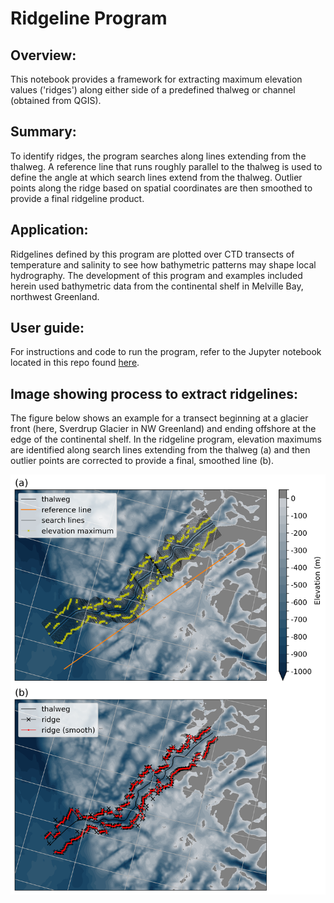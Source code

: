 # Ridgeline Program

## Overview:
This notebook provides a framework for extracting maximum elevation values ('ridges') along either side of a predefined thalweg or channel (obtained from QGIS).

## Summary: 
To identify ridges, the program searches along lines extending from the thalweg. A reference line that runs roughly parallel to the thalweg is used to define the angle at which search lines extend from the thalweg. Outlier points along the ridge based on spatial coordinates are then smoothed to provide a final ridgeline product.

## Application: 
Ridgelines defined by this program are plotted over CTD transects of temperature and salinity to see how bathymetric patterns may shape local hydrography. The development of this program and examples included herein used bathymetric data from the continental shelf in Melville Bay, northwest Greenland.

## User guide:
For instructions and code to run the program, refer to the Jupyter notebook located in this repo found [here](https://github.com/mjzahn/Ridgeline_program/blob/main/ridgeline_program_user_guide.ipynb).

## Image showing process to extract ridgelines:
The figure below shows an example for a transect beginning at a glacier front (here, Sverdrup Glacier in NW Greenland) and ending offshore at the edge of the continental shelf. In the ridgeline program, elevation maximums are identified along search lines extending from the thalweg (a) and then outlier points are corrected to provide a final, smoothed line (b). 

![ridgeline](Figures/sverdrup_ridgelines.png)
